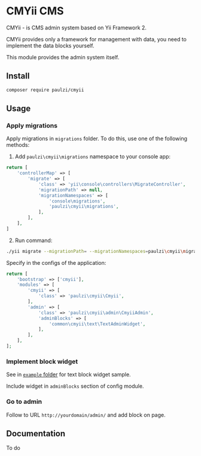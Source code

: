 # CMYii CMS

CMYii - is CMS admin system based on Yii Framework 2.

CMYii provides only a framework for management with data, you need to implement the data blocks yourself.

This module provides the admin system itself.

## Install

```bash
composer require paulzi/cmyii
```

## Usage


### Apply migrations

Apply migrations in `migrations` folder. To do this, use one of the following methods:

1) Add `paulzi\cmyii\migrations` namespace to your console app:

```php
return [
    'controllerMap' => [
        'migrate' => [
            'class' => 'yii\console\controllers\MigrateController',
            'migrationPath' => null,
            'migrationNamespaces' => [
                'console\migrations',
                'paulzi\cmyii\migrations',
            ],
        ],
    ],
]
```

2) Run command:

```bash
./yii migrate --migrationPath= --migrationNamespaces=paulzi\cmyii\migrations
```

Specify in the configs of the application:

```php
return [
    'bootstrap' => ['cmyii'],
    'modules' => [
        'cmyii' => [
            'class' => 'paulzi\cmyii\Cmyii',
        ],
        'admin' => [
            'class' => 'paulzi\cmyii\admin\CmyiiAdmin',
            'adminBlocks' => [
                'common\cmyii\text\TextAdminWidget',
            ],
        ],
    ],
];
```

### Implement block widget

See in [`example` folder](https://github.com/paulzi/cmyii/blob/master/example) for text block widget sample.

Include widget in `adminBlocks` section of config module.

### Go to admin

Follow to URL `http://yourdomain/admin/` and add block on page.

## Documentation

To do